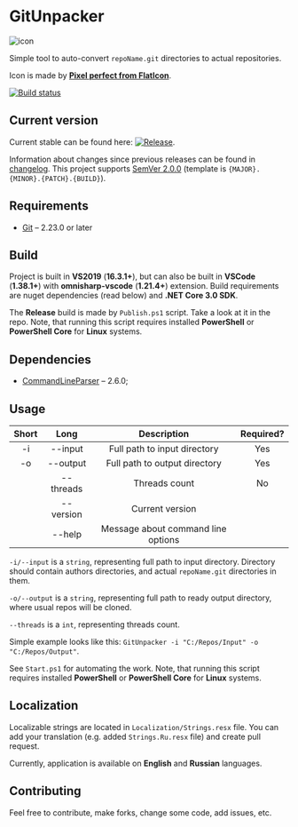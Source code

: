 # GitUnpacker

![icon](GitUnpacker/Resources/icon.ico)

Simple tool to auto-convert `repoName.git` directories to actual repositories.

Icon is made by **[Pixel perfect from FlatIcon](https://www.flaticon.com/authors/pixel-perfect)**.

[![Build status](https://ci.appveyor.com/api/projects/status/khm2742n75a727r4?svg=true)](https://ci.appveyor.com/project/Gigas002/gitunpacker)

## Current version

Current stable can be found here: [![Release](https://img.shields.io/github/release/Gigas002/gitunpacker.svg)](https://github.com/Gigas002/gitunpacker/releases/latest).

Information about changes since previous releases can be found in [changelog](CHANGELOG.md). This project supports [SemVer 2.0.0](https://semver.org/) (template is `{MAJOR}.{MINOR}.{PATCH}.{BUILD}`).

## Requirements

- [Git](https://git-scm.com/downloads) – 2.23.0 or later

## Build

Project is built in **VS2019** (**16.3.1+**), but can also be built in **VSCode** (**1.38.1+**) with **omnisharp-vscode** (**1.21.4+**) extension. Build requirements are nuget dependencies (read below) and **.NET Core 3.0 SDK**.

The **Release** build is made by `Publish.ps1` script. Take a look at it in the repo. Note, that running this script requires installed **PowerShell** or **PowerShell Core** for **Linux** systems.

## Dependencies

- [CommandLineParser](https://www.nuget.org/packages/CommandLineParser/) – 2.6.0;

## Usage

| Short |   Long    |            Description             | Required? |
| :---: | :-------: | :--------------------------------: | :-------: |
|  -i   |  --input  |    Full path to input directory    |    Yes    |
|  -o   | --output  |   Full path to output directory    |    Yes    |
|       | --threads |           Threads count            |    No     |
|       | --version |          Current version           |           |
|       |  --help   | Message about command line options |           |

`-i/--input` is a `string`, representing full path to input directory. Directory should contain authors directories, and actual `repoName.git` directories in them.

`-o/--output` is a `string`, representing full path to ready output directory, where usual repos will be cloned.

`--threads` is a `int`, representing threads count.

Simple example looks like this: `GitUnpacker -i "C:/Repos/Input" -o "C:/Repos/Output"`.

See `Start.ps1` for automating the work. Note, that running this script requires installed **PowerShell** or **PowerShell Core** for **Linux** systems.

## Localization

Localizable strings are located in `Localization/Strings.resx` file. You can add your translation (e.g. added `Strings.Ru.resx` file) and create pull request.

Currently, application is available on **English** and **Russian** languages.

## Contributing

Feel free to contribute, make forks, change some code, add issues, etc.